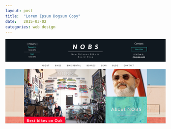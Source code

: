 ```yaml
---
layout: post
title:  "Lorem Ipsum Dogsum Copy"
date:   2015-03-02
categories: web design
---
```



![NOBS Website Design](/img/nobs.png)